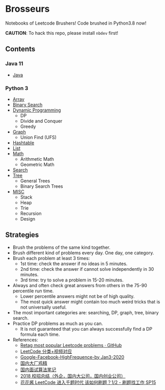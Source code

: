 # Brosseurs

Notebooks of Leetcode Brushers! Code brushed in Python3.8 now!

**CAUTION**: To hack this repo, please install `nbdev` first!

## Contents

### Java 11
- [Java](./java.md)
### Python 3
- [Array](https://nbviewer.jupyter.org/github/novate/brosseurs/blob/master/python/array.ipynb)
- [Binary Search](https://nbviewer.jupyter.org/github/novate/brosseurs/blob/master/python/binary-search.ipynb)
- [Dynamic Programming](https://nbviewer.jupyter.org/github/novate/brosseurs/blob/master/python/dynamic-programming.ipynb)
  - DP
  - Divide and Conquer
  - Greedy
- [Graph](https://nbviewer.jupyter.org/github/novate/brosseurs/blob/master/python/graph.ipynb)
  - Union Find (UFS)
- [Hashtable](https://nbviewer.jupyter.org/github/novate/brosseurs/blob/master/python/hashtable.ipynb)
- [List](https://nbviewer.jupyter.org/github/novate/brosseurs/blob/master/python/list.ipynb)
- [Math](https://nbviewer.jupyter.org/github/novate/brosseurs/blob/master/python/math.ipynb)
  - Arithmetic Math
  - Geometric Math
- [Search](https://nbviewer.jupyter.org/github/novate/brosseurs/blob/master/python/search.ipynb)
- [Tree](https://nbviewer.jupyter.org/github/novate/brosseurs/blob/master/python/tree.ipynb)
  - General Trees
  - Binary Search Trees
- [MISC](https://nbviewer.jupyter.org/github/novate/brosseurs/blob/master/python/misc.ipynb)
  - Stack
  - Heap
  - Trie
  - Recursion
  - Design

## Strategies

- Brush the problems of the same kind together.
- Brush different kind of problems every day. One day, one category.
- Brush each problem at least 3 times:
  - 1st time: check the answer if no ideas in 5 minutes.
  - 2nd time: check the answer if cannot solve independently in 30 minutes.
  - 3rd time: try to solve a problem in 15-20 minutes.
- Always and often check great answers from others in the 75-90 percentile run time.
  - Lower percentile answers might not be of high quality.
  - The most quick answer might contain too much weird tricks that is not universally useful.
- The most important categories are: searching, DP, graph, tree, binary search.
- Practice DP problems as much as you can.
  - It is not guaranteed that you can always successfully find a DP formula each time.
- References:
  - [Retag most popular Leetcode problems · GitHub](https://gist.github.com/Windsooon/e663358a6be45a93af2665206c4d4ae9)
  - [LeetCode 分类+视频对应](https://docs.google.com/spreadsheets/d/1HV-iKgYJL4DpSOX1M-HcYG1cmz5CQxoduLOdEoTnIXo)
  - [Google-Facebook-HighFrequence-by Jan3-2020](https://docs.google.com/spreadsheets/d/1WUgkdKxoqkyU5DPEaXenZgDHbLzEUXs5q5IPNZKD54A/edit?usp=sharing)
  - [国内大厂鸡精](https://github.com/imhuay/Algorithm_Interview_Notes-Chinese)
  - [国内面试算法笔记](https://github.com/imhuay/Algorithm_for_Interview-Chinese)
  - [2018 校招总结（外企，国内大公司，国内创业公司）](https://www.nowcoder.com/discuss/52516)
  - [花花酱 LeetCode 进入千题时代 该如何刷题？1/2 - 刷题找工作 SP15](https://www.youtube.com/watch?v=NdWYxz3izH4)
